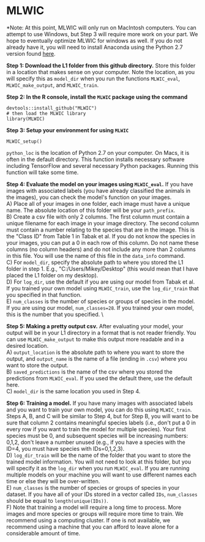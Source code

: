 # MLWIC

*Note: At this point, MLWIC will only run on MacIntosh computers. You can attempt to use Windows, but Step 3 will require more work on your part. We hope to eventually optimize MLWIC for windows as well. If you do not already have it, you will need to install Anaconda using the Python 2.7 version found [here](https://www.anaconda.com/download/#macos). 

<b>Step 1: Download the L1 folder from this github directory.</b> Store this folder in a location that makes sense on your computer. Note the location, as you will specify this as `model_dir` when you run the functions `MLWIC_eval`, `MLWIC_make_output`, and `MLWIC_train`.

<b>Step 2: In the R console, install the `MLWIC` package using the command</b>
```
devtools::install_github("MLWIC")
# then load the MLWIC library
library(MLWIC)
```

<b>Step 3: Setup your environment for using `MLWIC`</b>
```
MLWIC_setup()
```
`python_loc` is the location of Python 2.7 on your computer. On Macs, it is often in the default directory. This function installs necessary software including TensorFlow and several necessary Python packages. Running this function will take some time.

<b>Step 4: Evaluate the model on your images using `MLWIC_eval`.</b> If you have images with associated labels (you have already classified the animals in the images), you can check the model's function on your images. \
A) Place all of your images in one folder, each image must have a unique name. The absolute location of this folder will be your `path_prefix`. \
B) Create a csv file with only 2 columns. The first column must contain a unique filename for each image in your image directory. The second column must contain a number relating to the species that are in the image. This is the "Class ID" from Table 1 in Tabak et al. If you do not know the species in your images, you can put a 0 in each row of this column. Do not name these columns (no column headers) and do not include any more than 2 columns in this file. You will use the name of this file in the `data_info` command. \
C) For `model_dir`, specify the absolute path to where you stored the L1 folder in step 1. E.g., "C:/Users/Mikey/Desktop" (this would mean that I have placed the L1 folder on my desktop). \
D) For `log_dir`, use the default if you are using our model from Tabak et al. If you trained your own model using `MLWIC_train`, use the `log_dir_train` that you specified in that function. \
E) `num_classes` is the number of species or groups of species in the model. If you are using our model, `num_classes=28`. If you trained your own model, this is the number that you specified. \


<b>Step 5: Making a pretty output csv.</b> After evaluating your model, your output will be in your L1 directory in a format that is not reader friendly. You can use `MLWIC_make_output` to make this output more readable and in a desired location.\
A) `output_location` is the absolute path to where you want to store the output, and `output_name` is the name of a file (ending in `.csv`) where you want to store the output. \
B) `saved_predictions` is the name of the csv where you stored the predictions from `MLWIC_eval`. If you used the default there, use the default here. \
C) `model_dir` is the same location you used in Step 4. 


<b>Step 6: Training a model.</b> If you have many images with associated labels and you want to train your own model, you can do this using `MLWIC_train`. Steps A, B, and C will be similar to Step 4, but for Step B, you will want to be sure that column 2 contains meaningful species labels (i.e., don't put a 0 in every row if you want to train the model for multiple species). Your first species must be 0, and subsequent species will be increasing numbers: 0,1,2, don't leave a number unused (e.g., if you have a species with the ID=4, you must have species with IDs=0,1,2,3). \
D) `log_dir_train` will be the name of the folder that you want to store the trained model information. You will not need to look at this folder, but you will specify it as the `log_dir` when you run `MLWIC_eval`. If you are running multiple models on your machine you will want to use different names each time or else they will be over-written. \
E) `num_classes` is the number of species or groups of species in your dataset. If you have all of your IDs stored in a vector called `IDs`, `num_classes` should be equal to `length(unique(IDs))`. \
F) Note that training a model will require a long time to process. More images and more species or groups will require more time to train. We recommend using a computing cluster. If one is not available, we recommend using a machine that you can afford to leave alone for a considerable amount of time. 
